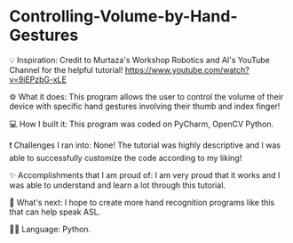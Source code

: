 # Controlling-Volume-by-Hand-Gestures
:bulb: Inspiration: Credit to Murtaza's Workshop Robotics and AI's YouTube Channel for the helpful tutorial! 
https://www.youtube.com/watch?v=9iEPzbG-xLE

:gear: What it does: This program allows the user to control the volume of their device with specific hand gestures involving their thumb and index finger!

:computer: How I built it: This program was coded on PyCharm, OpenCV Python. 

:exclamation: Challenges I ran into: None! The tutorial was highly descriptive and I was able to successfully customize the code according to my liking!

:sparkles: Accomplishments that I am proud of: I am very proud that it works and I was able to understand and learn a lot through this tutorial.

:brain: What's next: I hope to create more hand recognition programs like this that can help speak ASL.

:woman_technologist: Language: Python. 
